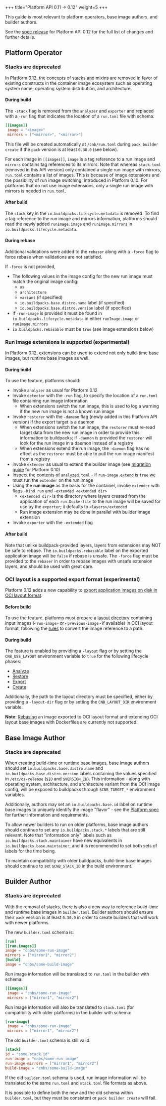 +++
title="Platform API 0.11 -> 0.12"
weight=5
+++

<!--more-->

This guide is most relevant to platform operators, base image authors, and builder authors.

See the [spec release](https://github.com/buildpacks/spec/releases/tag/platform%2Fv0.12) for Platform API 0.12 for the full list of changes and further details.

## Platform Operator

### Stacks are deprecated

In Platform 0.12, the concepts of stacks and mixins are removed
in favor of existing constructs in the container image ecosystem such as operating system name, operating system distribution, and architecture.

#### During build

The `-stack` flag is removed from the `analyzer` and `exporter` and replaced with a `-run` flag
that indicates the location of a `run.toml` file with schema:

```toml
[[images]]
 image = "<image>"
 mirrors = ["<mirror>", "<mirror>"]
```

This file will be created automatically at `/cnb/run.toml` during `pack builder create` if the `pack` version is at least `0.30.0` (see below).

For each image in `[[images]]`, `image` is a tag reference to a run image and `mirrors` contains tag references to its mirrors.
Note that whereas `stack.toml` (removed in this API version) only contained a single run image with mirrors, `run.toml` contains a list of images.
This is because of image extensions and the possibility of run image switching, introduced in Platform 0.10.
For platforms that do not use image extensions, only a single run image with mirrors is needed in `run.toml`.

#### After build

The `stack` key in the `io.buildpacks.lifecycle.metadata` is removed.
To find a tag reference to the run image and mirrors information,
platforms should read the newly added `runImage.image` and `runImage.mirrors` in `io.buildpacks.lifecycle.metadata`.

#### During rebase

Additional validations were added to the `rebaser` along with a `-force` flag to force rebase when validations are not satisfied.

If `-force` is not provided,
* The following values in the image config for the new run image must match the original image config:
  * `os`
  * `architecture`
  * `variant` (if specified)
  * `io.buildpacks.base.distro.name` label (if specified)
  * `io.buildpacks.base.distro.version` label (if specified)
* If `-run-image` is provided it must be found in `io.buildpacks.lifecycle.metadata` in either `runImage.image` or `runImage.mirrors`
* `io.buildpacks.rebasable` must be `true` (see image extensions below)

### Run image extensions is supported (experimental)

In Platform 0.12, extensions can be used to extend not only build-time base images, but runtime base images as well.

#### During build

To use the feature, platforms should:
* Invoke `analyzer` as usual for Platform 0.12
* Invoke `detector` with the `-run` flag, to specify the location of a `run.toml` file containing run image information
  * When extensions switch the run image, this is used to log a warning if the new run image is not a known run image
* Invoke `restorer` with the `-dameon` flag (newly added in this Platform API version) if the export target is a daemon
  * When extensions switch the run image, the `restorer` must re-read target data from the new run image in order to provide this information to buildpacks; if `-daemon` is provided the `restorer` will look for the run image in a daemon instead of a registry
  * When extensions extend the run image, the `-daemon` flag has no effect as the `restorer` must be able to pull the run image manifest from a registry
* Invoke `extender` as usual to extend the builder image (see [migration guide](/docs/reference/spec/migration/platform-api-0.9-0.10/index.html) for Platform 0.10)
* Inspect the contents of `analyzed.toml` - if `run-image.extend` is `true` we must run the `extender` on the run image
* Using the **run image** as the basis for the container, invoke `extender` with flags `-kind run` and `-extended <extended dir>`
  * `<extended dir>` is the directory where layers created from the application of each `run.Dockerfile` to the run image will be saved for use by the `exporter`; it defaults to `<layers>/extended`
  * Run image extension may be done in parallel with builder image extension
* Invoke `exporter` with the `-extended` flag

#### After build

Note that unlike buildpack-provided layers, layers from extensions may NOT be safe to rebase.
The `io.buildpacks.rebasable` label on the exported application image will be `false` if rebase is unsafe.
The `-force` flag must be provided to the `rebaser` in order to rebase images with unsafe extension layers,
and should be used with great care.

### OCI layout is a supported export format (experimental)

Platform 0.12 adds a new capability to [export application images on disk in OCI layout format](https://github.com/buildpacks/rfcs/blob/main/text/0119-export-to-oci.md).

#### Before build

To use the feature, platforms must prepare a [layout directory](https://github.com/buildpacks/rfcs/blob/main/text/0119-export-to-oci.md#how-it-works) containing input images (`<run-image>` or `<previous-image>` if available) in OCI layout format,
following the [rules](https://github.com/buildpacks/spec/blob/platform/v0.12/platform.md#map-an-image-reference-to-a-path-in-the-layout-directory) to convert the image reference to a path.

#### During build

The feature is enabled by providing a `-layout` flag or by setting the `CNB_USE_LAYOUT` environment variable to `true` for the following lifecycle phases:

- [Analyze](https://buildpacks.io/docs/concepts/components/lifecycle/analyze/)
- [Restore](https://buildpacks.io/docs/concepts/components/lifecycle/restore/)
- [Export](https://buildpacks.io/docs/concepts/components/lifecycle/export/)
- [Create](https://buildpacks.io/docs/concepts/components/lifecycle/create/)

Additionally, the path to the layout directory must be specified, either by providing a `-layout-dir` flag or by setting the `CNB_LAYOUT_DIR` environment variable.

**Note**: [Rebasing](https://buildpacks.io/docs/concepts/components/lifecycle/rebase/) an image exported to OCI layout format
and extending OCI layout base images with Dockerfiles are currently not supported.

## Base Image Author

### Stacks are deprecated

When creating build-time or runtime base images, base image authors should set `io.buildpacks.base.distro.name` and `io.buildpacks.base.distro.version` labels
containing the values specified in `/etc/os-release` (`$ID` and `$VERSION_ID`).
This information - along with operating system, architecture, and architecture variant from the OCI image config,
will be exposed to buildpacks through `$CNB_TARGET_*` environment variables.

Additionally, authors may set an `io.buildpacks.base.id` label on runtime base images to uniquely identify the image "flavor" - see the [Platform spec](https://github.com/buildpacks/spec/blob/main/platform.md#target-data) for further information and requirements.

To allow newer builders to run on older platforms, base image authors should continue to set any `io.buildpacks.stack.*` labels that are still relevant.
Note that "information only" labels such as `io.buildpacks.stack.maintainer` have new equivalents in `io.buildpacks.base.maintainer`,
and it is recommended to set both sets of labels for the time being.

To maintain compatibility with older buildpacks, build-time base images should continue to set `$CNB_STACK_ID` in the build environment.

## Builder Author

### Stacks are deprecated

With the removal of stacks, there is also a new way to reference build-time and runtime base images in `builder.toml`.
Builder authors should ensure their `pack` version is at least `0.30.0` in order to create builders that will work with newer platforms.

The new `builder.toml` schema is:

```toml
[run]
[[run.images]]
image = "cnbs/some-run-image"
mirrors = ["mirror1", "mirror2"]
[build]
image = "cnbs/some-build-image"
```

Run image information will be translated to `run.toml` in the builder with schema:

```toml
[[images]]
 image = "cnbs/some-run-image"
 mirrors = ["mirror1", "mirror2"]
```

Run image information will also be translated to `stack.toml` (for compatibility with older platforms) in the builder with schema:

```toml
[run-image]
 image = "cnbs/some-run-image"
 mirrors = ["mirror1", "mirror2"]
```

The old `builder.toml` schema is still valid:

```toml
[stack]
id = "some.stack.id"
run-image = "cnbs/some-run-image"
run-image-mirrors = ["mirror1", "mirror2"]
build-image = "cnbs/some-build-image"
```

If the old `builder.toml` schema is used, run image information will be translated to the same `run.toml` and `stack.toml` file formats as above.

It is possible to define both the new and the old schema within `builder.toml`, but they must be consistent or `pack builder create` will fail.
